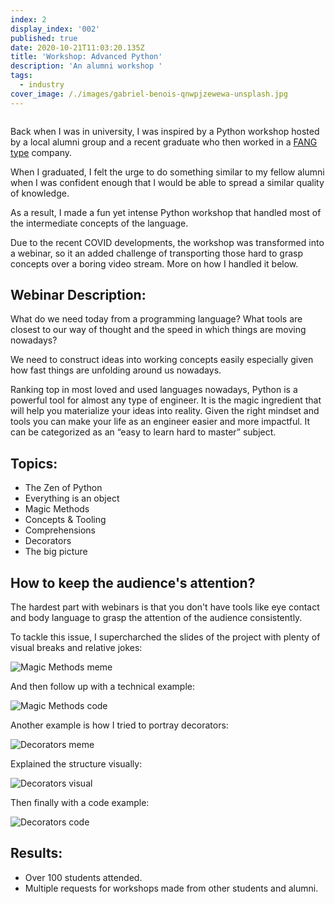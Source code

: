 ```yaml
---
index: 2
display_index: '002'
published: true
date: 2020-10-21T11:03:20.135Z
title: 'Workshop: Advanced Python'
description: 'An alumni workshop '
tags:
  - industry
cover_image: /./images/gabriel-benois-qnwpjzewewa-unsplash.jpg
---
```

![]()

Back when I was in university, I was inspired by a Python workshop hosted by a local alumni group and a recent graduate who then worked in a [FANG type](https://www.investopedia.com/terms/f/fang-stocks-fb-amzn.asp#:~:text=In%20finance%2C%20the%20acronym%20%22FANG,%2C%20and%20Alphabet%20(GOOG).&text=FANG%20stocks%20are%20famous%20for,over%20the%20past%20five%20years) company.

When I graduated, I felt the urge to do something similar to my fellow alumni when I was confident enough that I would be able to spread a similar quality of knowledge.

As a result, I made a fun yet intense Python workshop that handled most of the intermediate concepts of the language.

Due to the recent COVID developments, the workshop was transformed into a webinar, so it an added challenge of transporting those hard to grasp concepts over a boring video stream. More on how I handled it below.

## Webinar Description:

What do we need today from a programming language? What tools are closest to our way of thought and the speed in which things are moving nowadays?

We need to construct ideas into working concepts easily especially given how fast things are unfolding around us nowadays.

Ranking top in most loved and used languages nowadays, Python is a powerful tool for almost any type of engineer. It is the magic ingredient that will help you materialize your ideas into reality. Given the right mindset and tools you can make your life as an engineer easier and more impactful. It can be categorized as an “easy to learn hard to master” subject.

## Topics:

* The Zen of Python
* Everything is an object
* Magic Methods
* Concepts & Tooling
* Comprehensions
* Decorators
* The big picture

## How to keep the audience's attention?

The hardest part with webinars is that you don't have tools like eye contact and body language to grasp the attention of the audience consistently. 

To tackle this issue, I supercharched the slides of the project with plenty of visual breaks and relative jokes:

![Magic Methods meme](/./images/python_workshop/magic_methods_1.jpg)

And then follow up with a technical example:

![Magic Methods code](/./images/python_workshop/magic_methods_2.jpg)

Another example is how I tried to portray decorators:

![Decorators meme](/./images/python_workshop/magic_methods_1.jpg)

Explained the structure visually:

![Decorators visual](/./images/python_workshop/magic_methods_2.jpg)

Then finally with a code example:

![Decorators code](/./images/python_workshop/magic_methods_3.jpg)



## Results:

* Over 100 students attended.
* Multiple requests for workshops made from other students and alumni.
